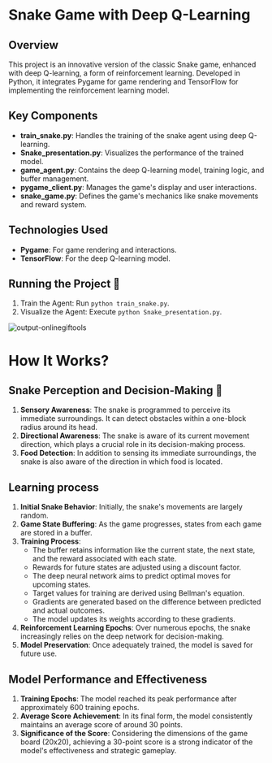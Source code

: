 # Snake Game with Deep Q-Learning

## Overview
This project is an innovative version of the classic Snake game, enhanced with deep Q-learning, a form of reinforcement learning. Developed in Python, it integrates Pygame for game rendering and TensorFlow for implementing the reinforcement learning model.

## Key Components
- **train_snake.py**: Handles the training of the snake agent using deep Q-learning.
- **Snake_presentation.py**: Visualizes the performance of the trained model.
- **game_agent.py**: Contains the deep Q-learning model, training logic, and buffer management.
- **pygame_client.py**: Manages the game's display and user interactions.
- **snake_game.py**: Defines the game's mechanics like snake movements and reward system.

## Technologies Used
- **Pygame**: For game rendering and interactions.
- **TensorFlow**: For the deep Q-learning model.

## Running the Project 🚀
1. Train the Agent: Run `python train_snake.py`.
2. Visualize the Agent: Execute `python Snake_presentation.py`.



![output-onlinegiftools](https://github.com/p3choco/Reinforced_Python_Game/assets/62072811/bc9d105d-4e99-41df-8b97-2808a9cfae94)


# How It Works?



## Snake Perception and Decision-Making 🐍
1. **Sensory Awareness**: The snake is programmed to perceive its immediate surroundings. It can detect obstacles within a one-block radius around its head.
2. **Directional Awareness**: The snake is aware of its current movement direction, which plays a crucial role in its decision-making process.
3. **Food Detection**: In addition to sensing its immediate surroundings, the snake is also aware of the direction in which food is located.

## Learning process
1. **Initial Snake Behavior**: Initially, the snake's movements are largely random.
2. **Game State Buffering**: As the game progresses, states from each game are stored in a buffer.
3. **Training Process**:
   - The buffer retains information like the current state, the next state, and the reward associated with each state.
   - Rewards for future states are adjusted using a discount factor.
   - The deep neural network aims to predict optimal moves for upcoming states.
   - Target values for training are derived using Bellman's equation.
   - Gradients are generated based on the difference between predicted and actual outcomes.
   - The model updates its weights according to these gradients.
4. **Reinforcement Learning Epochs**: Over numerous epochs, the snake increasingly relies on the deep network for decision-making.
5. **Model Preservation**: Once adequately trained, the model is saved for future use.

## Model Performance and Effectiveness
1. **Training Epochs**: The model reached its peak performance after approximately 600 training epochs.
2. **Average Score Achievement**: In its final form, the model consistently maintains an average score of around 30 points.
3. **Significance of the Score**: Considering the dimensions of the game board (20x20), achieving a 30-point score is a strong indicator of the model's effectiveness and strategic gameplay.



